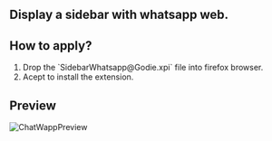 ## Display  a sidebar with whatsapp web.

## How to apply?
<ol><li>Drop the `SidebarWhatsapp@Godie.xpi` file into firefox browser.</li>
 <li>Acept to install the extension.</li></ol>

## Preview

![ChatWappPreview](https://github.com/Godiesc/firefox-gx/assets/22057609/a3b0b20f-8813-43d6-80d2-1d32cbf3d948)
